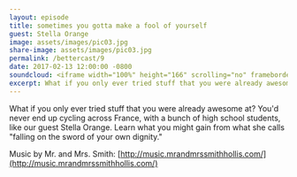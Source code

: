 ```yaml
---
layout: episode
title: sometimes you gotta make a fool of yourself
guest: Stella Orange
image: assets/images/pic03.jpg
share-image: assets/images/pic03.jpg
permalink: /bettercast/9
date: 2017-02-13 12:00:00 -0800
soundcloud: <iframe width="100%" height="166" scrolling="no" frameborder="no" src="https://w.soundcloud.com/player/?url=https%3A//api.soundcloud.com/tracks/307579753&amp;color=ff5500&amp;auto_play=false&amp;hide_related=false&amp;show_comments=true&amp;show_user=true&amp;show_reposts=false"></iframe>
excerpt: What if you only ever tried stuff that you were already awesome at? You'd never end up cycling across France, with a bunch of high school students, like our guest Stella Orange. Learn what you might gain from what she calls "falling on the sword of your own dignity."
---
```



What if you only ever tried stuff that you were already awesome at? You'd never end up cycling across France, with a bunch of high school students, like our guest Stella Orange. Learn what you might gain from what she calls "falling on the sword of your own dignity."

Music by Mr. and Mrs. Smith: [http://music.mrandmrssmithhollis.com/](http://music.mrandmrssmithhollis.com/)
